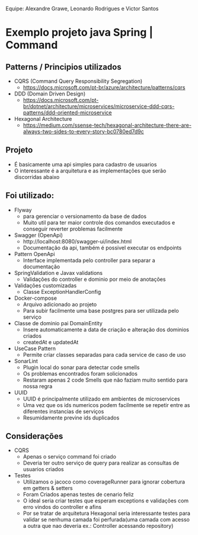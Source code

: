 Equipe: Alexandre Grawe, Leonardo Rodrigues e Victor Santos
# Exemplo projeto java Spring | Command
## Patterns / Principios utilizados
* CQRS (Command Query Responsibility Segregation)
  * https://docs.microsoft.com/pt-br/azure/architecture/patterns/cqrs
* DDD (Domain Driven Design)
  * https://docs.microsoft.com/pt-br/dotnet/architecture/microservices/microservice-ddd-cqrs-patterns/ddd-oriented-microservice
* Hexagonal Architecture
  * https://medium.com/ssense-tech/hexagonal-architecture-there-are-always-two-sides-to-every-story-bc0780ed7d9c

## Projeto
* É basicamente uma api simples para cadastro de usuarios
* O interessante é a arquitetura e as implementações que serão discorridas abaixo

## Foi utilizado:
* Flyway
  * para gerenciar o versionamento da base de dados
  * Muito util para ter maior controle dos comandos executados e conseguir reverter problemas facilmente
* Swagger (OpenApi)
  * http://localhost:8080/swagger-ui/index.html
  * Documentação da api, também é possivel executar os endpoints
* Pattern OpenApi
  * Interface implementada pelo controller para separar a documentação
* SpringValidation e Javax validations
  * Validações do controller e dominio por meio de anotações
* Validações customizadas
  * Classe ExceptionHandlerConfig
* Docker-compose
  * Arquivo adicionado ao projeto
  * Para subir facilmente uma base postgres para ser utilizada pelo serviço
* Classe de dominio pai DomainEntity
  * Insere automaticamente a data de criação e alteração dos dominios criados
  * createdAt e updatedAt
* UseCase Pattern
  * Permite criar classes separadas para cada service de caso de uso
* SonarLint
  * Plugin local do sonar para detectar code smells
  * Os problemas encontrados foram solicionados
  * Restaram apenas 2 code Smells que não faziam muito sentido para nossa regra
* UUID
  * UUID é principalmente utilizado em ambientes de microservices
  * Uma vez que os ids numericos podem facilmente se repetir entre as diferentes instancias de serviços
  * Resumidamente previne ids duplicados

## Considerações
* CQRS
  * Apenas o serviço command foi criado
  * Deveria ter outro serviço de query para realizar as consultas de usuarios criados
* Testes
  * Utilizamos o jacoco como coverageRunner para ignorar cobertura em getters & setters
  * Foram Criados apenas testes de cenario feliz
  * O ideal seria criar testes que esperam exceptions e validações com erro vindos do controller e afins
  * Por se tratar de arquitetura Hexagonal seria interessante testes para validar se nenhuma camada foi perfurada(uma camada com acesso a outra que nao deveria ex.: Controller acessando repository)
